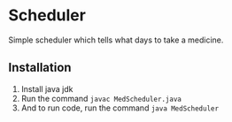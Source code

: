 # Scheduler

Simple scheduler which tells what days to take a medicine.

## Installation

1. Install java jdk 
2. Run the command `javac MedScheduler.java`
3. And to run code, run the command `java MedScheduler`